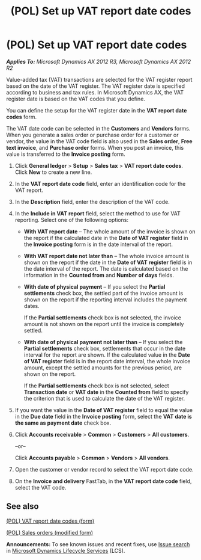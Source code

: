 ﻿---
title: (POL) Set up VAT report date codes
TOCTitle: (POL) Set up VAT report date codes
ms:assetid: 1d6386e8-8643-481f-ad56-baabd102a220
ms:mtpsurl: https://technet.microsoft.com/en-us/library/JJ678146(v=AX.60)
ms:contentKeyID: 49386869
ms.date: 04/18/2014
mtps_version: v=AX.60
---

# (POL) Set up VAT report date codes 


_**Applies To:** Microsoft Dynamics AX 2012 R3, Microsoft Dynamics AX 2012 R2_

Value-added tax (VAT) transactions are selected for the VAT register report based on the date of the VAT register. The VAT register date is specified according to business and tax rules. In Microsoft Dynamics AX, the VAT register date is based on the VAT codes that you define.

You can define the setup for the VAT register date in the **VAT report date codes** form.

The VAT date code can be selected in the **Customers** and **Vendors** forms. When you generate a sales order or purchase order for a customer or vendor, the value in the VAT code field is also used in the **Sales order**, **Free text invoice**, and **Purchase order** forms. When you post an invoice, this value is transferred to the **Invoice posting** form.

1.  Click **General ledger** \> **Setup** \> **Sales tax** \> **VAT report date codes**. Click **New** to create a new line.

2.  In the **VAT report date code** field, enter an identification code for the VAT report.

3.  In the **Description** field, enter the description of the VAT code.

4.  In the **Include in VAT report** field, select the method to use for VAT reporting. Select one of the following options:
    
      - **With VAT report date** – The whole amount of the invoice is shown on the report if the calculated date in the **Date of VAT register** field in the **Invoice posting** form is in the date interval of the report.
    
      - **With VAT report date not later than** – The whole invoice amount is shown on the report if the date in the **Date of VAT register** field is in the date interval of the report. The date is calculated based on the information in the **Counted from** and **Number of days** fields.
    
      - **With date of physical payment** – If you select the **Partial settlements** check box, the settled part of the invoice amount is shown on the report if the reporting interval includes the payment dates.
        
        If the **Partial settlements** check box is not selected, the invoice amount is not shown on the report until the invoice is completely settled.
    
      - **With date of physical payment not later than** – If you select the **Partial settlements** check box, settlements that occur in the date interval for the report are shown. If the calculated value in the **Date of VAT register** field is in the report date interval, the whole invoice amount, except the settled amounts for the previous period, are shown on the report.
        
        If the **Partial settlements** check box is not selected, select **Transaction date** or **VAT date** in the **Counted from** field to specify the criterion that is used to calculate the date of the VAT register.

5.  If you want the value in the **Date of VAT register** field to equal the value in the **Due date** field in the **Invoice posting** form, select the **VAT date is the same as payment date** check box.

6.  Click **Accounts receivable** \> **Common** \> **Customers** \> **All customers**.
    
    –or–
    
    Click **Accounts payable** \> **Common** \> **Vendors** \> **All vendors**.

7.  Open the customer or vendor record to select the VAT report date code.

8.  On the **Invoice and delivery** FastTab, in the **VAT report date code** field, select the VAT code.

## See also

[(POL) VAT report date codes (form)](https://technet.microsoft.com/en-us/library/jj678227\(v=ax.60\))

[(POL) Sales orders (modified form)](https://technet.microsoft.com/en-us/library/jj678144\(v=ax.60\))

  
**Announcements:** To see known issues and recent fixes, use [Issue search](http://go.microsoft.com/fwlink/?linkid=389258) in [Microsoft Dynamics Lifecycle Services](http://go.microsoft.com/fwlink/?linkid=306505) (LCS).

